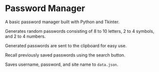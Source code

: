 # Password Manager
A basic password manager built with Python and Tkinter.

Generates random passwords consisting of 8 to 10 letters, 2 to 4 symbols, and 2 to 4 numbers.

Generated passwords are sent to the clipboard for easy use.

Recall previously saved passwords using the search button.

Saves username, password, and site name to `data.json`.
